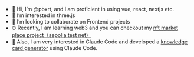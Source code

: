 - 👋 Hi, I’m @pbxrt, and I am proficient in using vue, react, nextjs etc.
- 👀 I’m interested in three.js
- 💞️ I’m looking to collaborate on Frontend projects
- ⏰ Recently, I am learning web3 and you can checkout my [nft market place project（sepolia test net）](https://nft-marketplace-nine-vert-64.vercel.app/)
- 🧀 Also, I am very interested in Claude Code and developed a [knowledge card generator](https://github.com/pbxrt/knowledge2cards) using Claude Code.

<!---
pbxrt/pbxrt is a ✨ special ✨ repository because its `README.md` (this file) appears on your GitHub profile.
You can click the Preview link to take a look at your changes.
--->
